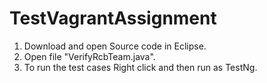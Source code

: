 # TestVagrantAssignment
1. Download and open Source code in Eclipse.
2. Open file "VerifyRcbTeam.java".
3. To run the test cases Right click and then run as TestNg.

